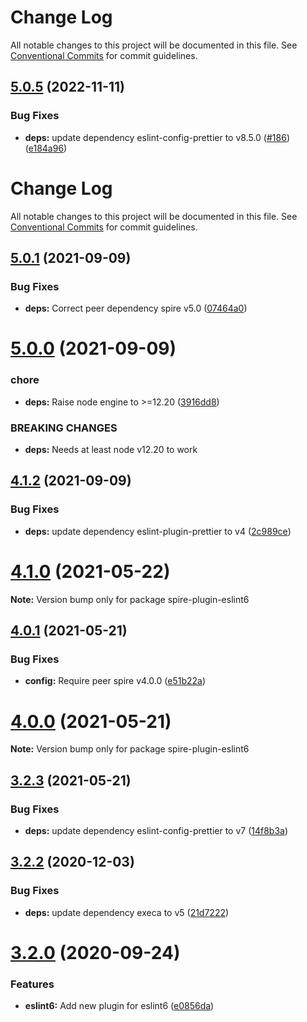 # Change Log

All notable changes to this project will be documented in this file.
See [Conventional Commits](https://conventionalcommits.org) for commit guidelines.

## [5.0.5](https://github.com/researchgate/spire/compare/v5.0.4...v5.0.5) (2022-11-11)


### Bug Fixes

* **deps:** update dependency eslint-config-prettier to v8.5.0 ([#186](https://github.com/researchgate/spire/issues/186)) ([e184a96](https://github.com/researchgate/spire/commit/e184a9678fe5d0cc2a9e2c7deee6786daeb6acac))





# Change Log

All notable changes to this project will be documented in this file. See
[Conventional Commits](https://conventionalcommits.org) for commit guidelines.

## [5.0.1](https://github.com/researchgate/spire/compare/v5.0.0...v5.0.1) (2021-09-09)

### Bug Fixes

- **deps:** Correct peer dependency spire v5.0
  ([07464a0](https://github.com/researchgate/spire/commit/07464a04c2b7c9cba1fcf7d71b9075f952eb9488))

# [5.0.0](https://github.com/researchgate/spire/compare/v4.1.2...v5.0.0) (2021-09-09)

### chore

- **deps:** Raise node engine to >=12.20
  ([3916dd8](https://github.com/researchgate/spire/commit/3916dd8de2b63020341f87ae1b814695d5632096))

### BREAKING CHANGES

- **deps:** Needs at least node v12.20 to work

## [4.1.2](https://github.com/researchgate/spire/compare/v4.1.1...v4.1.2) (2021-09-09)

### Bug Fixes

- **deps:** update dependency eslint-plugin-prettier to v4
  ([2c989ce](https://github.com/researchgate/spire/commit/2c989ce168ee85e318021bc49cceb935a5ee9811))

# [4.1.0](https://github.com/researchgate/spire/compare/v4.0.1...v4.1.0) (2021-05-22)

**Note:** Version bump only for package spire-plugin-eslint6

## [4.0.1](https://github.com/researchgate/spire/compare/v4.0.0...v4.0.1) (2021-05-21)

### Bug Fixes

- **config:** Require peer spire v4.0.0
  ([e51b22a](https://github.com/researchgate/spire/commit/e51b22a3c8cbefc49dc5e1760b13622918fcd264))

# [4.0.0](https://github.com/researchgate/spire/compare/v3.2.4...v4.0.0) (2021-05-21)

**Note:** Version bump only for package spire-plugin-eslint6

## [3.2.3](https://github.com/researchgate/spire/compare/v3.2.2...v3.2.3) (2021-05-21)

### Bug Fixes

- **deps:** update dependency eslint-config-prettier to v7
  ([14f8b3a](https://github.com/researchgate/spire/commit/14f8b3aab5a316f920347d8d16309d1543d203e4))

## [3.2.2](https://github.com/researchgate/spire/compare/v3.2.1...v3.2.2) (2020-12-03)

### Bug Fixes

- **deps:** update dependency execa to v5
  ([21d7222](https://github.com/researchgate/spire/commit/21d72221441d5e5a737170a88a066ea8199c34df))

# [3.2.0](https://github.com/researchgate/spire/compare/v3.1.2...v3.2.0) (2020-09-24)

### Features

- **eslint6:** Add new plugin for eslint6
  ([e0856da](https://github.com/researchgate/spire/commit/e0856dab1e4a58d9c0efb4c89011cac16a79ad56))
